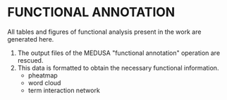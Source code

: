 # FUNCTIONAL ANNOTATION

All tables and figures of functional analysis present in the work are generated here.

1. The output files of the MEDUSA "functional annotation" operation are rescued.
2. This data is formatted to obtain the necessary functional information.
   - pheatmap
   - word cloud
   - term interaction network
